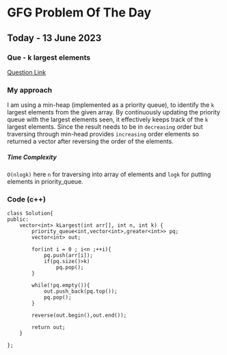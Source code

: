 # GFG Problem Of The Day

## Today - 13 June 2023
### Que - k largest elements

[Question Link](https://practice.geeksforgeeks.org/problems/k-largest-elements4206/1)


### My approach
I am using a min-heap (implemented as a priority queue), to identify the `k` largest elements from the given array. By continuously updating the priority queue with the largest elements seen, it effectively keeps track of the `k` largest elements. 
Since the result needs to be in `decreasing` order but traversing through min-head provides `increasing` order elements so returned a vector after reversing the order of the elements.
##### Time Complexity
`O(nlogk)`  here `n` for traversing into array of elements and `logk` for putting elements in priority_queue.

### Code (c++)
```
class Solution{
public:	
	vector<int> kLargest(int arr[], int n, int k) {
        priority_queue<int,vector<int>,greater<int>> pq;
        vector<int> out;
            
        for(int i = 0 ; i<n ;++i){
            pq.push(arr[i]);
            if(pq.size()>k)
                pq.pop();
        }
            
        while(!pq.empty()){
            out.push_back(pq.top());
            pq.pop();
        }
            
        reverse(out.begin(),out.end());
            
        return out;
	}

};
```